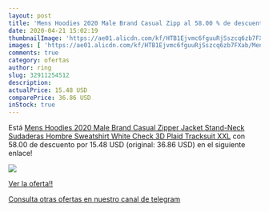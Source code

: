 ```yaml
---
layout: post
title: 'Mens Hoodies 2020 Male Brand Casual Zipp al 58.00 % de descuento'
date: 2020-04-21 15:02:19
thumbnailImage: 'https://ae01.alicdn.com/kf/HTB1Ejvmc6fguuRjSszcq6zb7FXab/Mens-Hoodies-2020-Male-Brand-Casual-Zipper-Jacket-Stand-Neck-Sudaderas-Hombre-Sweatshirt-White-Check-3D.jpg_350x350._SL200_.jpg'
images: [ 'https://ae01.alicdn.com/kf/HTB1Ejvmc6fguuRjSszcq6zb7FXab/Mens-Hoodies-2020-Male-Brand-Casual-Zipper-Jacket-Stand-Neck-Sudaderas-Hombre-Sweatshirt-White-Check-3D.jpg_350x350._SL200_.jpg' ]
comments: true
category: ofertas
author: ring
slug: 32911254512
description:
actualPrice: 15.48 USD
comparePrice: 36.86 USD
inStock: true
---
```


Está [Mens Hoodies 2020 Male Brand Casual Zipper Jacket Stand-Neck Sudaderas Hombre Sweatshirt White Check 3D Plaid Tracksuit XXL](https://www.amazon.com/dp/32911254512/?tag=redken08-20) con 58.00 de descuento por 15.48 USD (original: 36.86 USD) en el siguiente enlace!

[![](https://ae01.alicdn.com/kf/HTB1Ejvmc6fguuRjSszcq6zb7FXab/Mens-Hoodies-2020-Male-Brand-Casual-Zipper-Jacket-Stand-Neck-Sudaderas-Hombre-Sweatshirt-White-Check-3D.jpg_350x350._SL200_.jpg)](https://www.amazon.com/dp/32911254512/?tag=redken08-20)

[Ver la oferta!!](https://www.amazon.com/dp/32911254512/?tag=redken08-20)

[Consulta otras ofertas en nuestro canal de telegram](https://t.me/s/ofertas25)
